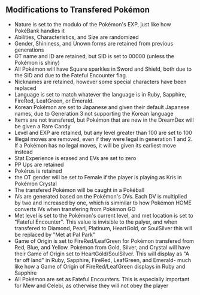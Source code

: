## Modifications to Transfered Pokémon
- Nature is set to the modulo of the Pokémon's EXP, just like how PokéBank handles it
- Abilities, Characteristics, and Size are randomized
- Gender, Shininess, and Unown forms are retained from previous generations
- OT name and ID are retained, but SID is set to 00000 (unless the Pokémon is shiny)
- All Pokémon will have Square sparkles in Sword and Shield, both due to the SID and due to the Fateful Encounter flag.
- Nicknames are retained, however some special characters have been replaced
- Language is set to match whatever the language is in Ruby, Sapphire, FireRed, LeafGreen, or Emerald.
- Korean Pokémon are set to Japanese and given their default Japanese names, due to Generation 3 not supporting the Korean language
- Items are not transfered, but Pokémon that are new in the DreamDex will be given a Rare Candy
- Level and EXP are retained, but any level greater than 100 are set to 100
- Illegal moves are removed, even if they were legal in generation 1 and 2. If a Pokémon has no legal moves, it will be given its earliest move instead
- Stat Experience is erased and EVs are set to zero
- PP Ups are retained
- Pokérus is retained
- the OT gender will be set to Female if the player is playing as Kris in Pokémon Crystal
- The transfered Pokémon will be caught in a Pokéball
- IVs are generated based on the Pokémon's DVs. Each DV is multiplied by two and increased by one, which is simmilar to how Pokémon HOME converts IVs when transfering from Pokémon GO
- Met level is set to the Pokémon's current level, and met location is set to "Fateful Encounter". This value is invisible to the palyer, and when transfered to Diamond, Pearl, Platinum, HeartGold, or SoulSilver this will be replaced by "Met at Pal Park"
- Game of Origin is set to FireRed/LeafGreen for Pokémon transfered from Red, Blue, and Yellow. Pokémon from Gold, Silver, and Crystal will have their Game of Origin set to HeartGold/SoulSilver. This will display as "A far off land" in Ruby, Sapphire, FireRed, LeafGreen, and Emerald- much like how a Game of Origin of FireRed/LeafGreen displays in Ruby and Sapphire
- All Pokémon are set as Fateful Encounters. This is especially important for Mew and Celebi, as otherwise they will not obey the player
